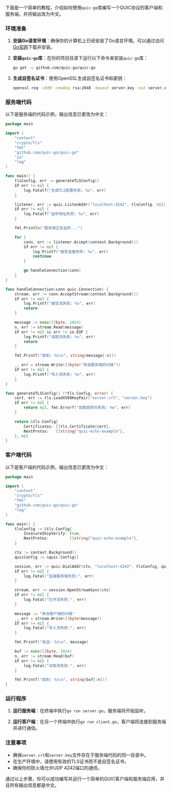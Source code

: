 下面是一个简单的教程，介绍如何使用`quic-go`库编写一个QUIC协议的客户端和服务端，并将输出改为中文。

### 环境准备

1. **安装Go语言环境**：确保你的计算机上已经安装了Go语言环境。可以通过访问[Go官网](https://golang.org/)下载并安装。

2. **安装`quic-go`库**：在你的项目目录下运行以下命令来安装`quic-go`库：

   ```bash
   go get -u github.com/quic-go/quic-go
   ```

3. **生成自签名证书**：使用OpenSSL生成自签名证书和密钥：

   ```bash
   openssl req -x509 -newkey rsa:2048 -keyout server.key -out server.crt -days 365 -nodes
   ```

### 服务端代码

以下是服务端的代码示例，输出信息已更改为中文：

```go
package main

import (
	"context"
	"crypto/tls"
	"fmt"
	"github.com/quic-go/quic-go"
	"io"
	"log"
)

func main() {
	tlsConfig, err := generateTLSConfig()
	if err != nil {
		log.Fatalf("生成TLS配置失败: %v", err)
	}

	listener, err := quic.ListenAddr("localhost:4242", tlsConfig, nil)
	if err != nil {
		log.Fatalf("监听地址失败: %v", err)
	}

	fmt.Println("服务端正在监听...")

	for {
		conn, err := listener.Accept(context.Background())
		if err != nil {
			log.Printf("接受连接失败: %v", err)
			continue
		}

		go handleConnection(conn)
	}
}

func handleConnection(conn quic.Connection) {
	stream, err := conn.AcceptStream(context.Background())
	if err != nil {
		log.Printf("接受流失败: %v", err)
		return
	}

	message := make([]byte, 1024)
	n, err := stream.Read(message)
	if err != nil && err != io.EOF {
		log.Printf("读取流失败: %v", err)
		return
	}

	fmt.Printf("收到: %s\n", string(message[:n]))

	_, err = stream.Write([]byte("来自服务端的问候"))
	if err != nil {
		log.Printf("写入流失败: %v", err)
	}
}

func generateTLSConfig() (*tls.Config, error) {
	cert, err := tls.LoadX509KeyPair("server.crt", "server.key")
	if err != nil {
		return nil, fmt.Errorf("加载密钥对失败: %w", err)
	}

	return &tls.Config{
		Certificates: []tls.Certificate{cert},
		NextProtos:   []string{"quic-echo-example"},
	}, nil
}
```

### 客户端代码

以下是客户端的代码示例，输出信息已更改为中文：

```go
package main

import (
	"context"
	"crypto/tls"
	"fmt"
	"github.com/quic-go/quic-go"
	"log"
)

func main() {
	tlsConfig := &tls.Config{
		InsecureSkipVerify: true,
		NextProtos:         []string{"quic-echo-example"},
	}

	ctx := context.Background()
	quicConfig := &quic.Config{}

	session, err := quic.DialAddr(ctx, "localhost:4242", tlsConfig, quicConfig)
	if err != nil {
		log.Fatal("连接服务端失败:", err)
	}

	stream, err := session.OpenStreamSync(ctx)
	if err != nil {
		log.Fatal("打开流失败:", err)
	}

	message := "来自客户端的问候"
	_, err = stream.Write([]byte(message))
	if err != nil {
		log.Fatal("写入流失败:", err)
	}

	fmt.Printf("发送: %s\n", message)

	buf := make([]byte, 1024)
	n, err := stream.Read(buf)
	if err != nil {
		log.Fatal("读取流失败:", err)
	}

	fmt.Printf("收到: %s\n", string(buf[:n]))
}
```

### 运行程序

1. **运行服务端**：在终端中执行`go run server.go`，服务端将开始监听。

2. **运行客户端**：在另一个终端中执行`go run client.go`，客户端将连接到服务端并进行通信。

### 注意事项

- 确保`server.crt`和`server.key`文件存在于服务端代码的同一目录中。
- 在生产环境中，请使用有效的TLS证书而不是自签名证书。
- 确保你的防火墙允许UDP 4242端口的通信。

通过以上步骤，你可以成功编写并运行一个简单的QUIC客户端和服务端应用，并且所有输出信息都是中文。